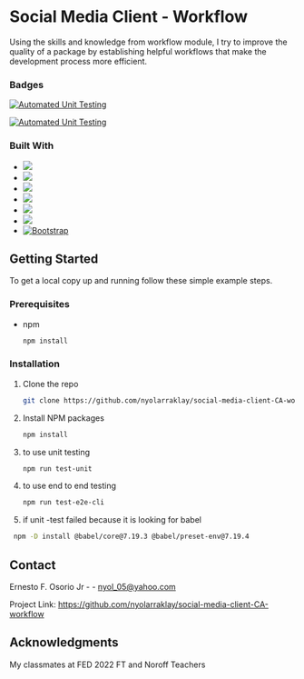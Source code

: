 
# Social Media Client - Workflow

Using the skills and knowledge from workflow module, I try to improve the quality of a package by establishing helpful workflows that make the development process more efficient.

### Badges
[![Automated Unit Testing](https://github.com/nyolarraklay/social-media-client-CA-workflow/actions/workflows/unit-test.yml/badge.svg)](https://github.com/nyolarraklay/social-media-client-CA-workflow/actions/workflows/unit-test.yml)

[![Automated Unit Testing](https://github.com/nyolarraklay/social-media-client-CA-workflow/actions/workflows/unit-test.yml/badge.svg)](https://github.com/nyolarraklay/social-media-client-CA-workflow/actions/workflows/unit-test.yml)



### Built With


* <img src="https://img.shields.io/badge/HTML-239120?style=for-the-badge&logo=html5&logoColor=white">
* <img src="https://img.shields.io/badge/JavaScript-323330?style=for-the-badge&logo=javascript&logoColor=F7DF1E">
* <img src="https://img.shields.io/badge/CSS-239120?&style=for-the-badge&logo=css3&logoColor=white">
* <img src="https://img.shields.io/badge/Ubuntu-E95420?style=for-the-badge&logo=ubuntu&logoColor=white">
* <img src="https://img.shields.io/badge/Sass-CC6699?style=for-the-badge&logo=sass&logoColor=white">
* <img src="https://img.shields.io/badge/Jest-323330?style=for-the-badge&logo=Jest&logoColor=white">
* [![Bootstrap][Bootstrap.com]][Bootstrap-url]





<!-- GETTING STARTED -->
## Getting Started

To get a local copy up and running follow these simple example steps.

### Prerequisites


* npm
  ```sh
  npm install 
  ```

### Installation




1. Clone the repo
   ```sh
   git clone https://github.com/nyolarraklay/social-media-client-CA-workflow
   ```
2. Install NPM packages
   ```sh
   npm install
   ```
3. to use unit testing
   ```sh
   npm run test-unit
   ```

4. to use end to end testing
   ```sh
   npm run test-e2e-cli
   ```
5. if unit -test failed because it is looking for babel
  ```sh
   npm -D install @babel/core@7.19.3 @babel/preset-env@7.19.4
   ```

<!-- CONTACT -->
## Contact

Ernesto F. Osorio Jr -  - nyol_05@yahoo.com

Project Link: https://github.com/nyolarraklay/social-media-client-CA-workflow




<!-- ACKNOWLEDGMENTS -->
## Acknowledgments

My classmates at FED 2022 FT and Noroff Teachers 



<!-- MARKDOWN LINKS & IMAGES -->
[Bootstrap.com]: https://img.shields.io/badge/Bootstrap-563D7C?style=for-the-badge&logo=bootstrap&logoColor=white
[Bootstrap-url]: https://getbootstrap.com
